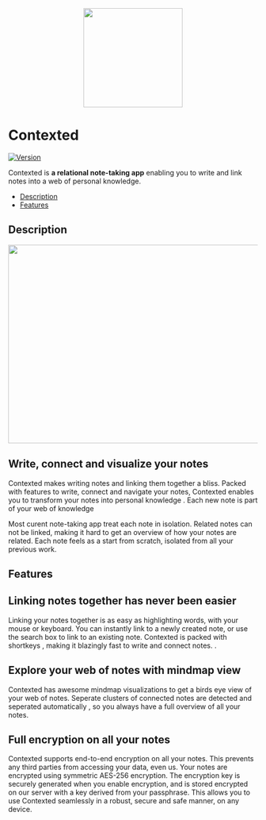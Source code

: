 <div align="center">
    <img src="#" width="200" height="200">
</div>

Contexted
=======

[![Version](https://img.shields.io/github/release/contextedio/contexted.svg)](https://github.com/contextedio/contexted/releases)  

Contexted is **a relational note-taking app** enabling you to write and link notes into a web of personal knowledge.

<!-- MarkdownTOC autolink="true" bracket="round" depth="3" autoanchor="true" -->

- [Description](#description)
- [Features](#features)

<!-- /MarkdownTOC -->

<a name="description"></a>
Description
--------

<div align="center">
    <img src="https://contexted.io/_nuxt/img/723a13e.gif" width="688" height="400">
</div>

## Write, connect and visualize your notes 
Contexted makes writing notes and linking them together a bliss. Packed with features to write, connect and navigate your notes, Contexted enables you to transform your notes into personal knowledge . Each new note is part of your web of knowledge

Most curent note-taking app treat each note in isolation. Related notes can not be linked, making it hard to get an overview of how your notes are related. Each note feels as a start from scratch, isolated from all your previous work. 

<a name="features"></a>
Features
--------

## Linking notes together has never been easier
Linking your notes together is as easy as highlighting words, with your mouse or keyboard. You can instantly link to a newly created note, or use the search box to link to an existing note. Contexted is packed with shortkeys , making it blazingly fast to write and connect notes. .

##  Explore your web of notes with mindmap view
Contexted has awesome mindmap visualizations to get a birds eye view of your web of notes. Seperate clusters of connected notes are detected and seperated automatically , so you always have a full overview of all your notes. 

## Full encryption on all your notes

Contexted supports end-to-end encryption on all your notes. This prevents any third parties from accessing your data, even us. Your notes are encrypted using symmetric AES-256 encryption. The encryption key is securely generated when you enable encryption, and is stored encrypted on our server with a key derived from your passphrase. This allows you to use Contexted seamlessly in a robust, secure and safe manner, on any device. 
